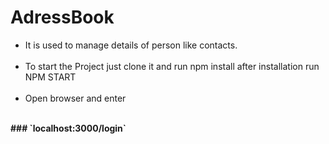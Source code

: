 # AdressBook
<ul>
  <li>It is used to manage details of person like contacts.</li><br>
<li>To start the Project just clone it and run npm install after installation run NPM START</li><br>
<li>Open browser and enter</li><br> <b>
  
  <b>
  </ul>
### `localhost:3000/login`
